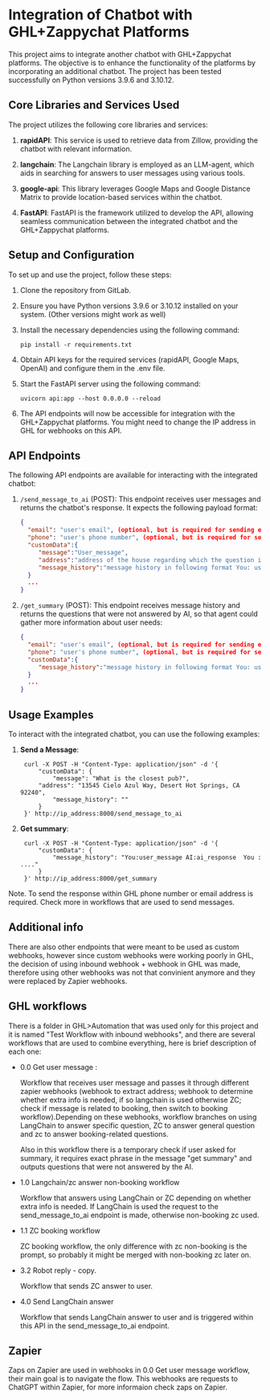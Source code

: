 # Integration of Chatbot with GHL+Zappychat Platforms

This project aims to integrate another chatbot with GHL+Zappychat platforms. The objective is to enhance the functionality of the platforms by incorporating an additional chatbot. The project has been tested successfully on Python versions 3.9.6 and 3.10.12.

## Core Libraries and Services Used

The project utilizes the following core libraries and services:

1. **rapidAPI**: This service is used to retrieve data from Zillow, providing the chatbot with relevant information.

2. **langchain**: The Langchain library is employed as an LLM-agent, which aids in searching for answers to user messages using various tools.

3. **google-api**: This library leverages Google Maps and Google Distance Matrix to provide location-based services within the chatbot.

4. **FastAPI**: FastAPI is the framework utilized to develop the API, allowing seamless communication between the integrated chatbot and the GHL+Zappychat platforms.

## Setup and Configuration

To set up and use the project, follow these steps:

1. Clone the repository from GitLab.

2. Ensure you have Python versions 3.9.6 or 3.10.12 installed on your system. (Other versions might work as well)

3. Install the necessary dependencies using the following command:
   ```shell
   pip install -r requirements.txt
   ```

4. Obtain API keys for the required services (rapidAPI, Google Maps, OpenAI) and configure them in the .env file.

5. Start the FastAPI server using the following command:
   ```shell
   uvicorn api:app --host 0.0.0.0 --reload
   ```

6. The API endpoints will now be accessible for integration with the GHL+Zappychat platforms. You might need to change the IP address in GHL for webhooks on this API.

## API Endpoints

The following API endpoints are available for interacting with the integrated chatbot:

1. `/send_message_to_ai` (POST): This endpoint receives user messages and returns the chatbot's response. It expects the following payload format:
   ```json
   {
     "email": "user's email", (optional, but is required for sending email via GHL)
     "phone": "user's phone number", (optional, but is required for sending sms via GHL)
     "customData":{
        "message":"User_message",
        "address":"address of the house regarding which the question is asked",
        "message_history":"message history in following format You: user_message AI:ai_message You: user_message AI: ai_message"
     }
     ...
   }
   ```

2. `/get_summary` (POST): This endpoint receives message history and returns the questions that were not answered by AI, so that agent could gather more information about user needs:
   ```json
   {
     "email": "user's email", (optional, but is required for sending email via GHL)
     "phone": "user's phone number", (optional, but is required for sending sms via GHL)
     "customData":{
        "message_history":"message history in following format You: user_message AI:ai_message You: user_message AI: ai_message"
     }
     ...
   }
   ```
## Usage Examples

To interact with the integrated chatbot, you can use the following examples:

1. **Send a Message**:
   ```shell
    curl -X POST -H "Content-Type: application/json" -d '{
        "customData": {
            "message": "What is the closest pub?",
        "address": "13545 Cielo Azul Way, Desert Hot Springs, CA 92240",
            "message_history": ""
        }
    }' http://ip_address:8000/send_message_to_ai

   ```

2. **Get summary**:
   ```shell
    curl -X POST -H "Content-Type: application/json" -d '{
        "customData": {
            "message_history": "You:user_message AI:ai_response  You : ...."
        }
    }' http://ip_address:8000/get_summary

   ```

Note. To send the response within GHL phone number or email address is required. Check more in workflows that are used to send messages.

## Additional info
There are also other endpoints that were meant to be used as custom webhooks, however since custom webhooks were working poorly in GHL, the decision of using inbound webhook + webhook in GHL was made, therefore using other webhooks was not that convinient anymore and they were replaced by Zapier webhooks.

## GHL workflows
There is a folder in GHL>Automation that was used only for this project and it is named "Test Workflow with inbound webhooks", and there are several workflows that are used to combine everything, here is brief description of each one:

- 0.0 Get user message :
   
   Workflow that receives user message and passes it through different zapier webhooks (webhook to extract address; webhook to determine whether extra info is needed, if so langchain is used otherwise ZC; check if message is related to booking, then switch to booking workflow).Depending on these webhooks, workflow branches on using LangChain to answer specific question, ZC to answer general question and zc to answer booking-related questions.
   
    Also in this workflow there is a temporary check if user asked for summary, it requires exact phrase in the message "get summary" and outputs questions that were not answered by the AI.

- 1.0 Langchain/zc answer non-booking workflow
   
   Workflow that answers using LangChain or ZC depending on whether extra info is needed. If LangChain is used the request to the send_message_to_ai endpoint is made, otherwise non-booking zc used. 

- 1.1 ZC booking workflow

   ZC booking workflow, the only difference with zc non-booking is the prompt, so probably it might be merged with non-booking zc later on.

- 3.2 Robot reply - copy.

   Workflow that sends ZC answer to user.

- 4.0 Send LangChain answer

   Workflow that sends LangChain answer to user and is triggered within this API in the send_message_to_ai endpoint.

## Zapier 

Zaps on Zapier are used in webhooks in 0.0 Get user message workflow, their main goal is to navigate the flow. This webhooks are requests to ChatGPT within Zapier, for more informaion check zaps on Zapier.
